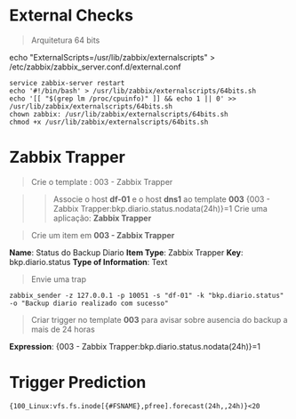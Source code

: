 # External Checks

> Arquitetura 64 bits

echo "ExternalScripts=/usr/lib/zabbix/externalscripts" > /etc/zabbix/zabbix_server.conf.d/external.conf

```
service zabbix-server restart
echo '#!/bin/bash' > /usr/lib/zabbix/externalscripts/64bits.sh
echo '[[ "$(grep lm /proc/cpuinfo)" ]] && echo 1 || 0' >> /usr/lib/zabbix/externalscripts/64bits.sh
chown zabbix: /usr/lib/zabbix/externalscripts/64bits.sh
chmod +x /usr/lib/zabbix/externalscripts/64bits.sh
```


# Zabbix Trapper

> Crie o template : 003 - Zabbix Trapper

>> Associe o host **df-01** e o host **dns1** ao template **003**
{003 - Zabbix Trapper:bkp.diario.status.nodata(24h)}=1
> Crie uma aplicação: **Zabbix Trapper**

> Crie um item em **003 - Zabbix Trapper** 


**Name**: Status do Backup Diario
**Item Type**: Zabbix Trapper
**Key**: bkp.diario.status
**Type of Information**: Text

> Envie uma trap
```
zabbix_sender -z 127.0.0.1 -p 10051 -s "df-01" -k "bkp.diario.status" -o "Backup diario realizado com sucesso"
```
> Criar trigger no template **003** para avisar sobre ausencia do backup a mais de 24 horas

**Expression**: {003 - Zabbix Trapper:bkp.diario.status.nodata(24h)}=1

# Trigger Prediction

```
{100_Linux:vfs.fs.inode[{#FSNAME},pfree].forecast(24h,,24h)}<20
```
